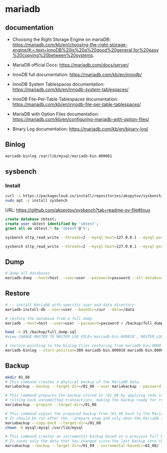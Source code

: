 # mariadb

## documentation

- Choosing the Right Storage Engine on mariaDB:
https://mariadb.com/kb/en/choosing-the-right-storage-engine/#:~:text=InnoDB%20is%20a%20good%20general,for%20easy%20copying%20between%20systems.


- MariaDB official Docs:
https://mariadb.com/docs/server/


- InnoDB full documentation:
https://mariadb.com/kb/en/innodb/


- InnoDB System Tablespaces documentation:
https://mariadb.com/kb/en/innodb-system-tablespaces/


- InnoDB File-Per-Table Tablespaces documentation:
https://mariadb.com/kb/en/innodb-file-per-table-tablespaces/


- MariaDB with Option Files documentation:
https://mariadb.com/kb/en/configuring-mariadb-with-option-files/


- Binary Log documentation:
https://mariadb.com/kb/en/binary-log/

## Binlog

```bash
mariadb-binlog /var/lib/mysql/mariadb-bin.000001
```

## sysbench

### Install

```bash
curl -s https://packagecloud.io/install/repositories/akopytov/sysbench/script.deb.sh | sudo bash
sudo apt -y install sysbench
```

URL: https://github.com/akopytov/sysbench?tab=readme-ov-file#linux

```sql
create database sbtest;
create user sbtest identified by 'sbtest';
grant all on sbtest.* to 'sbtest'@'%';
```

```bash
sysbench oltp_read_write --threads=2 --mysql-host=127.0.0.1 --mysql-port=3336 --mysql-user=sbtest --mysql-password=sbtest --tables=10 --table-size=100000 prepare

sysbench oltp_read_write --threads=2 --mysql-host=127.0.0.1 --mysql-port=3336 --mysql-user=sbtest --mysql-password=sbtest --tables=10 --table-size=100000 --report-interval=10 --time=20 run
```

## Dump

```bash
# dump all databases
mariadb-dump --host=host --user=user --password=password --all-databases --flush-host --single-transaction --master-data=1 --flush-privileges --quick --triggers --routines --events --hexa-blob > /backup/full_dump.sql
```

## Restore

```bash
# -- install MariaDB with specific user and data directory
mariadb-install-db --user=user --basedir=/usr --data=/data

# restore the database from a full dump
mariadb --host=host --user=user --password=password < /backup/full_dump.sql

head -n 25 /backup/full_dump.sql
#view CHANGE MASTER TO MASTER LOG FILE='mariadb-bin.000018', MASTER_LOG_POS=389

# restore pointing to the binlog files restoring from mariadb-bin.000018 and mariadb-bin.000019
mariadb-binlog --start-position=389 mariadb-bin.000018 mariadb-bin.000019 | mariadb -u root -p
```

## Backup

```bash
mkdir 01_08
# This command creates a physical backup of the MariaDB data.
mariabackup --backup --target-dir=/01_08 --user mariabackup --password 123456

# This command prepares the backup stored in /01_08 by applying redo logs and
# rolling back uncommitted transactions, making the backup ready for restoration
mariabackup --prepare --target-dir=/01_08

# This command copies the prepared backup from /01_08 back to the MariaDB data directory.
# It should be run after the --prepare step and only when the MariaDB server is stopped.
mariabackup --copy-back --target-dir=/01_08
chown -R mysql:mysql /var/lib/mysql

# This command creates an incremental backup based on a previous full backup stored in 01_08/.
# It saves only the data that has changed since the last backup into the /01_09 directory.
mariabackup --backup --target-dir=/01_09 --incremental-basedir=01_08/ --user mariabackup --password 123456
```